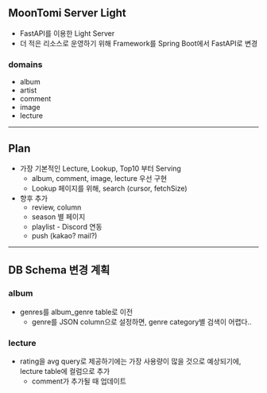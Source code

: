 ## MoonTomi Server Light

- FastAPI를 이용한 Light Server
- 더 적은 리소스로 운영하기 위해 Framework를 Spring Boot에서 FastAPI로 변경

### domains

- album
- artist
- comment
- image
- lecture

---
## Plan

- 가장 기본적인 Lecture, Lookup, Top10 부터 Serving
  - album, comment, image, lecture 우선 구현
  - Lookup 페이지를 위해, search (cursor, fetchSize)
- 향후 추가
  - review, column
  - season 별 페이지
  - playlist - Discord 연동
  - push (kakao? mail?)

---
## DB Schema 변경 계획

### album

  - genres를 album_genre table로 이전
    - genre를 JSON column으로 설정하면, genre category별 검색이 어렵다..

### lecture

  - rating을 avg query로 제공하기에는 가장 사용량이 많을 것으로 예상되기에, lecture table에 컬럼으로 추가
    - comment가 추가될 때 업데이트
